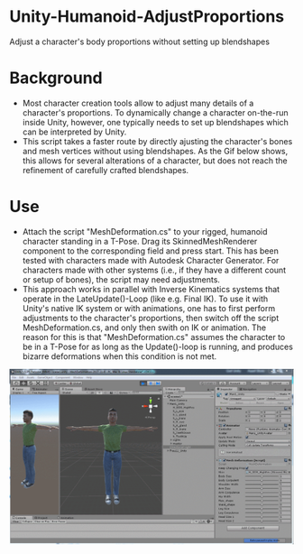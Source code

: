 # Unity-Humanoid-AdjustProportions
Adjust a character's body proportions without setting up blendshapes

# Background
* Most character creation tools allow to adjust many details of a character's proportions. To dynamically change a character 
on-the-run inside Unity, however, one typically needs to set up blendshapes which can be interpreted by Unity. 
* This script takes a faster route by directly ajusting the character's bones and mesh vertices without using blendshapes.
As the Gif below shows, this allows for several alterations of a character, but does not reach the refinement of carefully crafted blendshapes. 

# Use
* Attach the script "MeshDeformation.cs" to your rigged, humanoid character standing in a T-Pose. Drag its SkinnedMeshRenderer component to the corresponding field and press start. This has been tested with characters made with Autodesk Character Generator. For characters made with other systems (i.e., if they have a different count or setup of bones), the script may need adjustments. 
* This approach works in parallel with Inverse Kinematics systems that operate in the LateUpdate()-Loop (like e.g. Final IK). To use it with Unity's native IK system or with animations, one has to first perform adjustments to the character's proportions, then switch off the script MeshDeformation.cs, and only then swith on IK or animation. The reason for this is that "MeshDeformation.cs" assumes the character to be in a T-Pose for as long as the Update()-loop is running, and produces bizarre deformations when this condition is not met.  

![alt tag](https://github.com/mariusrubo/Unity-Humanoid-AdjustProportions/blob/master/UnityMeshDeform.gif)
